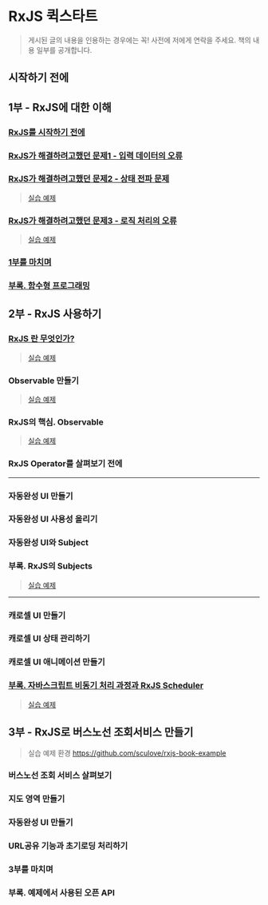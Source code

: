 # RxJS 퀵스타트

> 게시된 글의 내용을 인용하는 경우에는 꼭! 사전에 저에게 연락을 주세요.
> 책의 내용 일부를 공개합니다.

## 시작하기 전에

## 1부 - RxJS에 대한 이해
### [RxJS를 시작하기 전에](./docs/part1/01.intro.md)

### [RxJS가 해결하려고했던 문제1 - 입력 데이터의 오류](http://sculove.github.io/blog/2017/06/30/rxjsbook1/)

### [RxJS가 해결하려고했던 문제2 - 상태 전파 문제](http://sculove.github.io/blog/2017/07/26/rxjsbook2/)

> [실습 예제](https://github.com/sculove/rxjs-book/tree/master/part1/02.state)

### [RxJS가 해결하려고했던 문제3 - 로직 처리의 오류](http://sculove.github.io/blog/2017/07/26/rxjsbook3/)

> [실습 예제](https://github.com/sculove/rxjs-book/tree/master/part1/03.logic)

### [1부를 마치며](./docs/part1/05.summary.md)

### [부록. 함수형 프로그래밍](./docs/part1/99.functional.md)


## 2부 - RxJS 사용하기
### [RxJS 란 무엇인가?](http://sculove.github.io/blog/2017/10/07/rxjsbook4/)

> [실습 예제](https://github.com/sculove/rxjs-book/tree/master/part2/01.rxjs)

### Observable 만들기

> [실습 예제](https://github.com/sculove/rxjs-book/tree/master/part2/02.create)

### RxJS의 핵심. Observable

> [실습 예제](https://github.com/sculove/rxjs-book/tree/master/part2/03.observable)

### RxJS Operator를 살펴보기 전에
------------------------
### 자동완성 UI 만들기

### 자동완성 UI 사용성 올리기

### 자동완성 UI와 Subject

### 부록. RxJS의 Subjects

> [실습 예제](https://github.com/sculove/rxjs-book/tree/master/part2/04.autocomplete)

------------------------

### 캐로셀 UI 만들기

### 캐로셀 UI 상태 관리하기

### 캐로셀 UI 애니메이션 만들기

### [부록. 자바스크립트 비동기 처리 과정과 RxJS Scheduler](http://sculove.github.io/blog/2018/01/18/javascriptflow/)


> [실습 예제](https://github.com/sculove/rxjs-book/tree/master/part2/05.carousel)


## 3부 - RxJS로 버스노선 조회서비스 만들기

> 실습 예제 환경 https://github.com/sculove/rxjs-book-example


### 버스노선 조회 서비스 살펴보기

### 지도 영역 만들기

### 자동완성 UI 만들기

### URL공유 기능과 초기로딩 처리하기

### 3부를 마치며

### 부록. 예제에서 사용된 오픈 API

